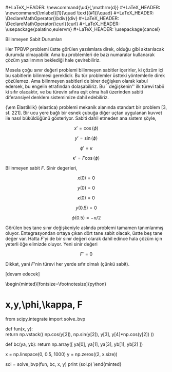 #+LaTeX_HEADER: \newcommand{\ud}{\,\mathrm{d}}
#+LaTeX_HEADER: \newcommand{\mlabel}[1]{\quad \text{(#1)}\quad}
#+LaTeX_HEADER: \DeclareMathOperator{\bdiv}{div}
#+LaTeX_HEADER: \DeclareMathOperator{\curl}{curl}
#+LaTeX_HEADER: \usepackage{palatino,eulervm}
#+LaTeX_HEADER: \usepackage{cancel}

Bilinmeyen Sabit Durumları

Her TPBVP problemi üstte görülen yazılımlara direk, olduğu gibi aktarılacak
durumda olmayabilir. Ama bu problemleri de bazı numaralar kullanarak
çözüm yazılımının beklediği hale çevirebiliriz. 

Mesela çoğu sınır değeri problemi bilinmeyen sabitler içerirler, ki çözüm
içi bu sabitlerin bilinmesi gereklidir. Bu tür problemler üstteki
yöntemlerle direk çözülemez. Ama bilinmeyen sabitleri de birer değişken
olarak kabul edersek, bu engelin etrafından dolaşabiliriz. Bu
``değişkenin'' ilk türevi tabii ki sıfır olacaktır, ve bu türevin sıfıra
eşit olma hali üzerinden sabiti diferansiyel denklem sistemimize dahil
edebiliriz. 

{\em Elastiklik} (elastica) problemi mekanik alanında standart bir problem
[3, sf. 221]. Bir ucu yere bağlı bir esnek çubuğa diğer uçtan uygulanan
kuvvet ile nasıl büküldüğünü gösteriyor. Sabiti dahil etmeden ana sistem
şöyle,

$$
x' = \cos (\phi) 
$$

$$
y' = \sin (\phi) 
$$

$$
\phi' = \kappa
$$

$$
\kappa' = F \cos (\phi)
$$

Bilinmeyen sabit $F$. Sinir degerleri,

$$
x(0) = 0
$$

$$
y(0) = 0
$$

$$
\kappa(0) = 0
$$

$$
y(0.5) = 0
$$

$$
\phi(0.5) = -\pi/2
$$

Görülen beş tane sınır değişkeniyle aslında problemi tamamen tanımlanmış
oluyor. Entegrasyondan ortaya çıkan dört tane sabit olacak, üstte beş tane
değer var. Hatta $F$'yi de bir sınır değeri olarak dahil edince hala çözüm
için yeterli öğe elimizde oluyor. Yeni sinir değeri

$$
F' = 0
$$

Dikkat, yani $F$'nin türevi her yerde sıfır olmalı (çünkü sabit).

[devam edecek]

\begin{minted}[fontsize=\footnotesize]{python}
# x,y,\phi,\kappa, F
from scipy.integrate import solve_bvp

def fun(x, y):    
    return np.vstack((   np.cos(y[2]), np.sin(y[2]), y[3], y[4]*np.cos(y[2]) ))

def bc(ya, yb):
    return np.array([   ya[0], ya[1], ya[3], yb[1], yb[2] ])

x = np.linspace(0, 0.5, 1000)
y = np.zeros((2, x.size))

sol = solve_bvp(fun, bc, x, y)
print (sol.p)
\end{minted}





